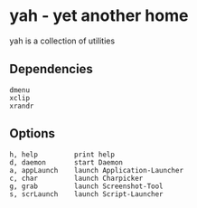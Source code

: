 yah - yet another home
======================
yah is a collection of utilities

Dependencies
------------
```
dmenu
xclip
xrandr
```

Options
-------
```
h, help         print help
d, daemon       start Daemon
a, appLaunch    launch Application-Launcher
c, char         launch Charpicker
g, grab         launch Screenshot-Tool
s, scrLaunch    launch Script-Launcher
```